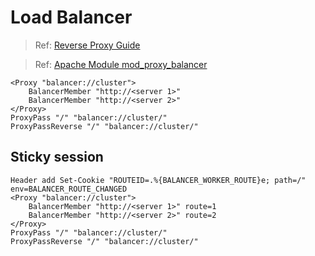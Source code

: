 # Load Balancer

> Ref: [Reverse Proxy Guide](https://httpd.apache.org/docs/2.4/howto/reverse_proxy.html)

> Ref: [Apache Module mod_proxy_balancer](http://httpd.apache.org/docs/2.4/mod/mod_proxy_balancer.html)

```apacheconf
<Proxy "balancer://cluster">
    BalancerMember "http://<server 1>"
    BalancerMember "http://<server 2>"
</Proxy>
ProxyPass "/" "balancer://cluster/"
ProxyPassReverse "/" "balancer://cluster/"
```

## Sticky session

```apacheconf
Header add Set-Cookie "ROUTEID=.%{BALANCER_WORKER_ROUTE}e; path=/" env=BALANCER_ROUTE_CHANGED
<Proxy "balancer://cluster">
    BalancerMember "http://<server 1>" route=1
    BalancerMember "http://<server 2>" route=2
</Proxy>
ProxyPass "/" "balancer://cluster/"
ProxyPassReverse "/" "balancer://cluster/"
```
